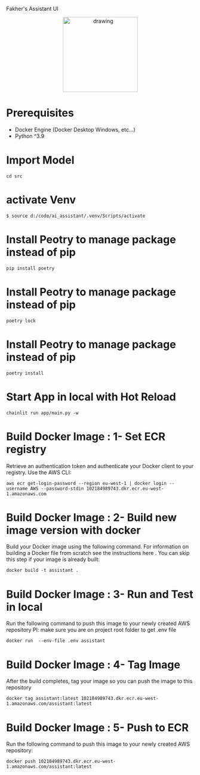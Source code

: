 Fakher's Assistant UI

<p align="center">
<img src="container/ai-assistant/app/public/clara.png" alt="drawing" width="200"/>
</p>


# Prerequisites
* Docker Engine (Docker Desktop Windows, etc...)
* Python ^3.9

# Import Model
```shell
cd src
```

# activate Venv
```shell
$ source d:/code/ai_assistant/.venv/Scripts/activate
```

# Install Peotry to manage package instead of pip
```shell
pip install poetry
```

# Install Peotry to manage package instead of pip
```shell
poetry lock
```

# Install Peotry to manage package instead of pip
```shell
poetry install
```

# Start App in local with Hot Reload
```shell
chainlit run app/main.py -w
```


# Build Docker Image : 1- Set ECR registry
Retrieve an authentication token and authenticate your Docker client to your registry. Use the AWS CLI:
```shell
aws ecr get-login-password --region eu-west-1 | docker login --username AWS --password-stdin 102184989743.dkr.ecr.eu-west-1.amazonaws.com
```


# Build Docker Image : 2- Build new image version with docker
Build your Docker image using the following command. For information on building a Docker file from scratch see the instructions here . You can skip this step if your image is already built:
```shell
docker build -t assistant .
```

# Build Docker Image : 3- Run and Test in local
Run the following command to push this image to your newly created AWS repository 
PI: make sure you are on project root folder to get .env file
```shell
docker run  --env-file .env assistant
```

# Build Docker Image : 4- Tag Image
After the build completes, tag your image so you can push the image to this repository
```shell
docker tag assistant:latest 102184989743.dkr.ecr.eu-west-1.amazonaws.com/assistant:latest
```

# Build Docker Image : 5- Push to ECR
Run the following command to push this image to your newly created AWS repository:
```shell
docker push 102184989743.dkr.ecr.eu-west-1.amazonaws.com/assistant:latest
```
